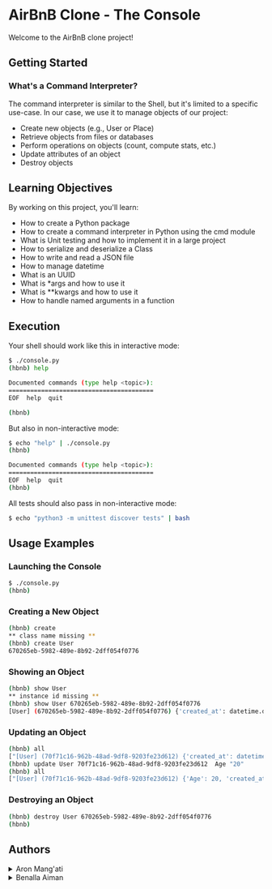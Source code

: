 # AirBnB Clone - The Console

Welcome to the AirBnB clone project!

## Getting Started

### What's a Command Interpreter?

The command interpreter is similar to the Shell, but it's limited to a specific use-case. In our case, we use it to manage objects of our project:

- Create new objects (e.g., User or Place)
- Retrieve objects from files or databases
- Perform operations on objects (count, compute stats, etc.)
- Update attributes of an object
- Destroy objects

## Learning Objectives

By working on this project, you'll learn:

- How to create a Python package
- How to create a command interpreter in Python using the cmd module
- What is Unit testing and how to implement it in a large project
- How to serialize and deserialize a Class
- How to write and read a JSON file
- How to manage datetime
- What is an UUID
- What is *args and how to use it
- What is **kwargs and how to use it
- How to handle named arguments in a function

## Execution

Your shell should work like this in interactive mode:

```bash
$ ./console.py
(hbnb) help

Documented commands (type help <topic>):
========================================
EOF  help  quit

(hbnb)
```

But also in non-interactive mode:

```bash
$ echo "help" | ./console.py
(hbnb)

Documented commands (type help <topic>):
========================================
EOF  help  quit
(hbnb)
```

All tests should also pass in non-interactive mode:

```bash
$ echo "python3 -m unittest discover tests" | bash
```

## Usage Examples

### Launching the Console

```bash
$ ./console.py
(hbnb)
```

### Creating a New Object

```bash
(hbnb) create
** class name missing **
(hbnb) create User
670265eb-5982-489e-8b92-2dff054f0776
```

### Showing an Object

```bash
(hbnb) show User
** instance id missing **
(hbnb) show User 670265eb-5982-489e-8b92-2dff054f0776
[User] (670265eb-5982-489e-8b92-2dff054f0776) {'created_at': datetime.datetime(2020, 2, 19, 18, 8, 58, 458246), 'id': '670265eb-5982-489e-8b92-2dff054f0776', 'updated_at': datetime.datetime(2020, 2, 19, 18, 8, 58, 458261)}
```

### Updating an Object

```bash
(hbnb) all
["[User] (70f71c16-962b-48ad-9df8-9203fe23d612) {'created_at': datetime.datetime(2020, 2, 19, 18, 11, 32, 341144), 'id': '70f71c16-962b-48ad-9df8-9203fe23d612', 'updated_at': datetime.datetime(2020, 2, 19, 18, 11, 32, 341161)}"]
(hbnb) update User 70f71c16-962b-48ad-9df8-9203fe23d612  Age "20"
(hbnb) all
["[User] (70f71c16-962b-48ad-9df8-9203fe23d612) {'Age': 20, 'created_at': datetime.datetime(2020, 2, 19, 18, 11, 32, 341144), 'id': '70f71c16-962b-48ad-9df8-9203fe23d612', 'updated_at': datetime.datetime(2020, 2, 19, 18, 13, 9, 937933)}"]
```

### Destroying an Object

```bash
(hbnb) destroy User 670265eb-5982-489e-8b92-2dff054f0776
(hbnb)
```
## Authors
<details>
    <summary>Aron Mang'ati</summary>
    <ul>
    <li><a href="https://www.github.com/R-oxy">Github</a></li>
    <li><a href="mailto:aronmangati@gmail.com">e-mail</a></li>
    </ul>
</details>
<details>
    <summary>Benalla Aiman</summary>
    <ul>
    <li><a href="https://www.github.com/Benalla-Aiman">Github</a></li>
    <li><a href="mailto:benallaaiman@gmail.com">e-mail</a></li>
    </ul>
</details>

